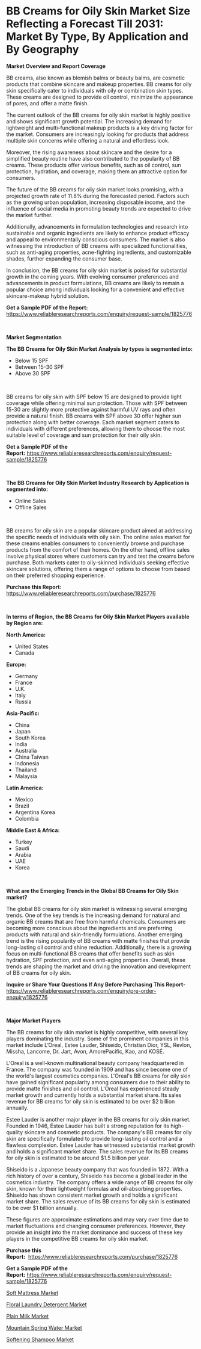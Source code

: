 <p><h1>BB Creams for Oily Skin Market Size Reflecting a Forecast Till 2031: Market By Type, By Application and By Geography</h1></p><p><strong>Market Overview and Report Coverage</strong></p>
<p><p>BB creams, also known as blemish balms or beauty balms, are cosmetic products that combine skincare and makeup properties. BB creams for oily skin specifically cater to individuals with oily or combination skin types. These creams are designed to provide oil control, minimize the appearance of pores, and offer a matte finish.</p><p>The current outlook of the BB creams for oily skin market is highly positive and shows significant growth potential. The increasing demand for lightweight and multi-functional makeup products is a key driving factor for the market. Consumers are increasingly looking for products that address multiple skin concerns while offering a natural and effortless look.</p><p>Moreover, the rising awareness about skincare and the desire for a simplified beauty routine have also contributed to the popularity of BB creams. These products offer various benefits, such as oil control, sun protection, hydration, and coverage, making them an attractive option for consumers.</p><p>The future of the BB creams for oily skin market looks promising, with a projected growth rate of 11.8% during the forecasted period. Factors such as the growing urban population, increasing disposable income, and the influence of social media in promoting beauty trends are expected to drive the market further.</p><p>Additionally, advancements in formulation technologies and research into sustainable and organic ingredients are likely to enhance product efficacy and appeal to environmentally conscious consumers. The market is also witnessing the introduction of BB creams with specialized functionalities, such as anti-aging properties, acne-fighting ingredients, and customizable shades, further expanding the consumer base.</p><p>In conclusion, the BB creams for oily skin market is poised for substantial growth in the coming years. With evolving consumer preferences and advancements in product formulations, BB creams are likely to remain a popular choice among individuals looking for a convenient and effective skincare-makeup hybrid solution.</p></p>
<p><strong>Get a Sample PDF of the Report:</strong> <a href="https://www.reliableresearchreports.com/enquiry/request-sample/1825776">https://www.reliableresearchreports.com/enquiry/request-sample/1825776</a></p>
<p>&nbsp;</p>
<p><strong>Market Segmentation</strong></p>
<p><strong>The BB Creams for Oily Skin Market Analysis by types is segmented into:</strong></p>
<p><ul><li>Below 15 SPF</li><li>Between 15-30 SPF</li><li>Above 30 SPF</li></ul></p>
<p>&nbsp;</p>
<p><p>BB creams for oily skin with SPF below 15 are designed to provide light coverage while offering minimal sun protection. Those with SPF between 15-30 are slightly more protective against harmful UV rays and often provide a natural finish. BB creams with SPF above 30 offer higher sun protection along with better coverage. Each market segment caters to individuals with different preferences, allowing them to choose the most suitable level of coverage and sun protection for their oily skin.</p></p>
<p><strong>Get a Sample PDF of the Report:</strong>&nbsp;<a href="https://www.reliableresearchreports.com/enquiry/request-sample/1825776">https://www.reliableresearchreports.com/enquiry/request-sample/1825776</a></p>
<p>&nbsp;</p>
<p><strong>The BB Creams for Oily Skin Market Industry Research by Application is segmented into:</strong></p>
<p><ul><li>Online Sales</li><li>Offline Sales</li></ul></p>
<p>&nbsp;</p>
<p><p>BB creams for oily skin are a popular skincare product aimed at addressing the specific needs of individuals with oily skin. The online sales market for these creams enables consumers to conveniently browse and purchase products from the comfort of their homes. On the other hand, offline sales involve physical stores where customers can try and test the creams before purchase. Both markets cater to oily-skinned individuals seeking effective skincare solutions, offering them a range of options to choose from based on their preferred shopping experience.</p></p>
<p><strong>Purchase this Report:</strong>&nbsp; <a href="https://www.reliableresearchreports.com/purchase/1825776">https://www.reliableresearchreports.com/purchase/1825776</a></p>
<p>&nbsp;</p>
<p><strong>In terms of Region, the BB Creams for Oily Skin Market Players available by Region are:</strong></p>
<p>
    <p> <strong> North America: </strong>
        <ul>
            <li>United States</li>
            <li>Canada</li>
        </ul>
        </p> 
    <p> <strong> Europe: </strong>
        <ul>
            <li>Germany</li>
            <li>France</li>
            <li>U.K.</li>
            <li>Italy</li>
            <li>Russia</li>
        </ul>
        </p> 
    <p> <strong> Asia-Pacific: </strong>
        <ul>
            <li>China</li>
            <li>Japan</li>
            <li>South Korea</li>
            <li>India</li>
            <li>Australia</li>
            <li>China Taiwan</li>
            <li>Indonesia</li>
            <li>Thailand</li>
            <li>Malaysia</li>
        </ul>
        </p> 
    <p> <strong> Latin America: </strong>
        <ul>
            <li>Mexico</li>
            <li>Brazil</li>
            <li>Argentina Korea</li>
            <li>Colombia</li>
        </ul>
        </p> 
    <p> <strong> Middle East & Africa: </strong>
        <ul>
            <li>Turkey</li>
            <li>Saudi</li>
            <li>Arabia</li>
            <li>UAE</li>
            <li>Korea</li>
        </ul>
    </p>
    </p>
<p>&nbsp;</p>
<p><strong>What are the Emerging Trends in the Global BB Creams for Oily Skin market?</strong></p>
<p><p>The global BB creams for oily skin market is witnessing several emerging trends. One of the key trends is the increasing demand for natural and organic BB creams that are free from harmful chemicals. Consumers are becoming more conscious about the ingredients and are preferring products with natural and skin-friendly formulations. Another emerging trend is the rising popularity of BB creams with matte finishes that provide long-lasting oil control and shine reduction. Additionally, there is a growing focus on multi-functional BB creams that offer benefits such as skin hydration, SPF protection, and even anti-aging properties. Overall, these trends are shaping the market and driving the innovation and development of BB creams for oily skin.</p></p>
<p><strong>Inquire or Share Your Questions If Any Before Purchasing This Report</strong>- <a href="https://www.reliableresearchreports.com/enquiry/pre-order-enquiry/1825776">https://www.reliableresearchreports.com/enquiry/pre-order-enquiry/1825776</a></p>
<p>&nbsp;</p>
<p><strong>Major Market Players</strong></p>
<p><p>The BB creams for oily skin market is highly competitive, with several key players dominating the industry. Some of the prominent companies in this market include L’Oreal, Estee Lauder, Shiseido, Christian Dior, YSL, Revlon, Missha, Lancome, Dr. Jart, Avon, AmorePacific, Kao, and KOSÉ.</p><p>L'Oreal is a well-known multinational beauty company headquartered in France. The company was founded in 1909 and has since become one of the world's largest cosmetics companies. L'Oreal's BB creams for oily skin have gained significant popularity among consumers due to their ability to provide matte finishes and oil control. L'Oreal has experienced steady market growth and currently holds a substantial market share. Its sales revenue for BB creams for oily skin is estimated to be over $2 billion annually.</p><p>Estee Lauder is another major player in the BB creams for oily skin market. Founded in 1946, Estee Lauder has built a strong reputation for its high-quality skincare and cosmetic products. The company's BB creams for oily skin are specifically formulated to provide long-lasting oil control and a flawless complexion. Estee Lauder has witnessed substantial market growth and holds a significant market share. The sales revenue for its BB creams for oily skin is estimated to be around $1.5 billion per year.</p><p>Shiseido is a Japanese beauty company that was founded in 1872. With a rich history of over a century, Shiseido has become a global leader in the cosmetics industry. The company offers a wide range of BB creams for oily skin, known for their lightweight formulas and oil-absorbing properties. Shiseido has shown consistent market growth and holds a significant market share. The sales revenue of its BB creams for oily skin is estimated to be over $1 billion annually.</p><p>These figures are approximate estimations and may vary over time due to market fluctuations and changing consumer preferences. However, they provide an insight into the market dominance and success of these key players in the competitive BB creams for oily skin market.</p></p>
<p><strong>Purchase this Report:</strong>&nbsp;&nbsp;<a href="https://www.reliableresearchreports.com/purchase/1825776">https://www.reliableresearchreports.com/purchase/1825776</a></p>
<p></p>
<p><strong>Get a Sample PDF of the Report:</strong>&nbsp;<a href="https://www.reliableresearchreports.com/enquiry/request-sample/1825776">https://www.reliableresearchreports.com/enquiry/request-sample/1825776</a></p>
<p><p><a href="https://github.com/elizabethdagraca/Market-Research-Report-List-1/blob/main/soft-mattress-market.md">Soft Mattress Market</a></p><p><a href="https://github.com/juniordelafrance/Market-Research-Report-List-1/blob/main/floral-laundry-detergent-market.md">Floral Laundry Detergent Market</a></p><p><a href="https://github.com/irfadac/Market-Research-Report-List-1/blob/main/plain-milk-market.md">Plain Milk Market</a></p><p><a href="https://github.com/yoshih12/Market-Research-Report-List-1/blob/main/mountain-spring-water-market.md">Mountain Spring Water Market</a></p><p><a href="https://github.com/indrystar/Market-Research-Report-List-1/blob/main/softening-shampoo-market.md">Softening Shampoo Market</a></p></p>
